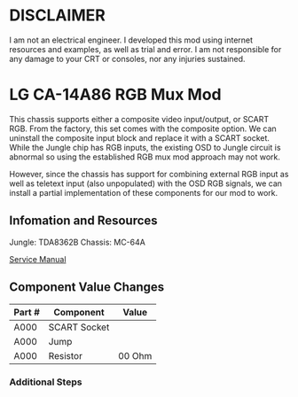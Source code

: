 # DISCLAIMER  

I am not an electrical engineer. I developed this mod using internet resources and examples, as well as trial and error. I am not responsible for any damage to your CRT or consoles, nor any injuries sustained.

# LG CA-14A86 RGB Mux Mod

This chassis supports either a composite video input/output, or SCART RGB. From the factory, this set comes with the composite option. We can uninstall the composite input block and replace it with a SCART socket. While the Jungle chip has RGB inputs, the existing OSD to Jungle circuit is abnormal so using the established RGB mux mod approach may not work.   
  
However, since the chassis has support for combining external RGB input as well as teletext input (also unpopulated) with the OSD RGB signals, we can install a partial implementation of these components for our mod to work.  

## Infomation and Resources

Jungle: TDA8362B
Chassis: MC-64A

[Service Manual](./res/service_manual.jpg)

## Component Value Changes

| Part #       | Component    | Value      |
| ------------ | ------------ | ---------- |
| A000         | SCART Socket |            |
| A000         | Jump         |            |
| A000         | Resistor     | 00 Ohm     |

### Additional Steps  
